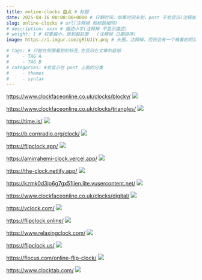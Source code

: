 ```yaml
---
title: online-clocks 盘点 # 标题
date: 2025-04-16 00:00:00+0000 # 日期时间，如果时间未到，post 不会显示(注释掉 不显示日期)
slug: online-clocks # url(注释掉 和标题相同)
# description: xxxx # 描述小字(注释掉 不显示描述)
# weight: 1 # 权重越小，放到越前面   (注释掉 日期排序)
image: https://i.imgur.com/gRlUJiY.png # 头图，注释掉，否则会有一个难看的呃加载不出来的图片

# tags: # 只能在侧面看到的标签,会显示在文章的底部
#     - TAG A
#     - TAG B
# categories: #会显示在 post 上面的分类
#     - themes
#     - syntax
---
```


https://www.clockfaceonline.co.uk/clocks/blocky/
![](https://i.imgur.com/qHWiXyH.png)

https://www.clockfaceonline.co.uk/clocks/triangles/
![](https://i.imgur.com/gRlUJiY.png)

https://time.is/
![](https://i.imgur.com/eDKqj31.png)

https://b.cornradio.org/clock/
![](https://i.imgur.com/hDXahHu.png)

https://flipclock.app/
![](https://i.imgur.com/AYY9sQl.png)


https://amirrahemi-clock.vercel.app/
![](https://i.imgur.com/sXG3fJ6.png)


https://the-clock.netlify.app/
![](https://i.imgur.com/r6LTP46.png)


https://kzmk0d3ip6g7gx51lien.lite.vusercontent.net/
![](https://i.imgur.com/q3IxjuT.png)

https://www.clockfaceonline.co.uk/clocks/digital/
![](https://i.imgur.com/nShg3Te.png)




https://vclock.com/
![](https://i.imgur.com/V3crioU.png)

https://flipclock.online/
![](https://i.imgur.com/9qLVI2A.png)

https://www.relaxingclock.com/
![](https://i.imgur.com/MZgudob.png)


https://flipclock.us/
![](https://i.imgur.com/qMqFjE6.png)

https://flocus.com/online-flip-clock/
![](https://i.imgur.com/1AxAY62.png)

https://www.clocktab.com/
![](https://i.imgur.com/xQHNUIC.png)

